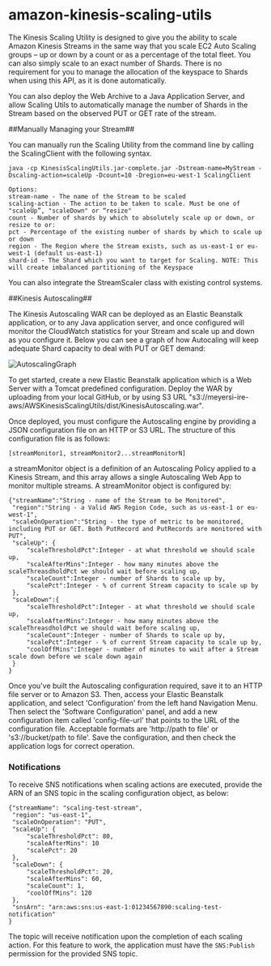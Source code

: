amazon-kinesis-scaling-utils
============================

The Kinesis Scaling Utility is designed to give you the ability to scale Amazon Kinesis Streams in the same way that you scale EC2 Auto Scaling groups – up or down by a count or as a percentage of the total fleet. You can also simply scale to an exact number of Shards. There is no requirement for you to manage the allocation of the keyspace to Shards when using this API, as it is done automatically.

You can also deploy the Web Archive to a Java Application Server, and allow Scaling Utils to automatically manage the number of Shards in the Stream based on the observed PUT or GET rate of the stream. 

##Manually Managing your Stream##

You can manually run the Scaling Utility from the command line by calling the ScalingClient with the following syntax.
```
java -cp KinesisScalingUtils.jar-complete.jar -Dstream-name=MyStream -Dscaling-action=scaleUp -Dcount=10 -Dregion=eu-west-1 ScalingClient

Options: 
stream-name - The name of the Stream to be scaled
scaling-action - The action to be taken to scale. Must be one of "scaleUp”, "scaleDown" or “resize"
count - Number of shards by which to absolutely scale up or down, or resize to or:
pct - Percentage of the existing number of shards by which to scale up or down
region - The Region where the Stream exists, such as us-east-1 or eu-west-1 (default us-east-1)
shard-id - The Shard which you want to target for Scaling. NOTE: This will create imbalanced partitioning of the Keyspace
```

You can also integrate the StreamScaler class with existing control systems.

##Kinesis Autoscaling##

The Kinesis Autoscaling WAR can be deployed as an Elastic Beanstalk application, or to any Java application server, and once configured will monitor the CloudWatch statistics for your Stream and scale up and down as you configure it. Below you can see a graph of how Autocaling will keep adequate Shard capacity to deal with PUT or GET demand:

![AutoscalingGraph](https://s3-eu-west-1.amazonaws.com/meyersi-ire-aws/KinesisScalingUtility/img/KinesisAutoscalingGraph.png)

To get started, create a new Elastic Beanstalk application which is a Web Server with a Tomcat predefined configuration. Deploy the WAR by uploading from your local GitHub, or by using S3 URL "s3://meyersi-ire-aws/AWSKinesisScalingUtils/dist/KinesisAutoscaling.war".

Once deployed, you must configure the Autoscaling engine by providing a JSON configuration file on an HTTP or S3 URL. The structure of this configuration file is as follows:

```
[streamMonitor1, streamMonitor2...streamMonitorN]
```

a streamMonitor object is a definition of an Autoscaling Policy applied to a Kinesis Stream, and this array allows a single Autoscaling Web App to monitor multiple streams. A streamMonitor object is configured by:

```
{"streamName":"String - name of the Stream to be Monitored",
 "region":"String - a Valid AWS Region Code, such as us-east-1 or eu-west-1",
 "scaleOnOperation":"String - the type of metric to be monitored, including PUT or GET. Both PutRecord and PutRecords are monitored with PUT",
 "scaleUp": {
     "scaleThresholdPct":Integer - at what threshold we should scale up,
     "scaleAfterMins":Integer - how many minutes above the scaleThreasdholdPct we should wait before scaling up,
     "scaleCount":Integer - number of Shards to scale up by,
     "scalePct":Integer - % of current Stream capacity to scale up by
 },
 "scaleDown":{
     "scaleThresholdPct":Integer - at what threshold we should scale up,
     "scaleAfterMins":Integer - how many minutes above the scaleThreasdholdPct we should wait before scaling up,
     "scaleCount":Integer - number of Shards to scale up by,
     "scalePct":Integer - % of current Stream capacity to scale up by,
     "coolOffMins":Integer - number of minutes to wait after a Stream scale down before we scale down again
 }
}
```

Once you've built the Autoscaling configuration required, save it to an HTTP file server or to Amazon S3. Then, access your Elastic Beanstalk application, and select 'Configuration' from the left hand Navigation Menu. Then select the 'Software Configuration' panel, and add a new configuration item called 'config-file-url' that points to the URL of the configuration file. Acceptable formats are 'http://path to file' or 's3://bucket/path to file'. Save the configuration, and then check the application logs for correct operation.

### Notifications ###

To receive SNS notifications when scaling actions are executed, provide the ARN of an SNS topic in the scaling 
configuration object, as below:

```
{"streamName": "scaling-test-stream",
 "region": "us-east-1",
 "scaleOnOperation": "PUT",
 "scaleUp": {
     "scaleThresholdPct": 80,
     "scaleAfterMins": 10
     "scalePct": 20
 },
 "scaleDown": {
     "scaleThresholdPct": 20,
     "scaleAfterMins": 60,
     "scaleCount": 1,
     "coolOffMins": 120
 },
 "snsArn": "arn:aws:sns:us-east-1:01234567890:scaling-test-notification"
}
```

The topic will receive notification upon the completion of each scaling action. For this feature to work, the application
must have the `SNS:Publish` permission for the provided SNS topic.